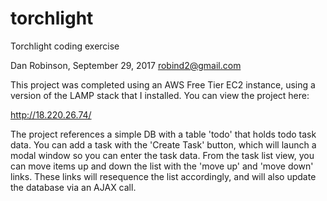 # torchlight
Torchlight coding exercise

Dan Robinson, September 29, 2017
robind2@gmail.com

This project was completed using an AWS Free Tier EC2 instance, using a version of the LAMP stack that I installed. You can view the project here: 

http://18.220.26.74/

The project references a simple DB with a table 'todo' that holds todo task data. You can add a task with the 'Create Task' button, which will launch a modal window so you can enter the task data. From the task list view, you can move items up and down the list with the 'move up' and 'move down' links. These links will resequence the list accordingly, and will also update the database via an AJAX call. 
